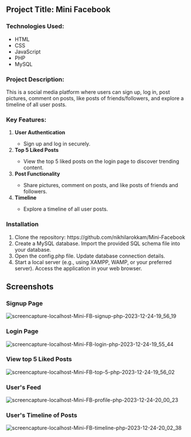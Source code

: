 ## Project Title: Mini Facebook 









### Technologies Used:
<ul>
  <li>HTML</li>
  <li>CSS</li>
  <li>JavaScript</li>
  <li>PHP</li>
  <li>MySQL</li>
</ul>

### Project Description:
This is a social media platform where users can sign up, log in, post pictures, comment on posts, like posts of friends/followers, and explore a timeline of all user posts.

### Key Features:
<ol>
  <li><b>User Authentication</b></li>
  <ul>
    <li>Sign up and log in securely.</li>
  </ul>
  <li><b>Top 5 Liked Posts</b></li>
  <ul>
    <li>View the top 5 liked posts on the login page to discover trending content.</li>
  </ul>
  <li><b>Post Functionality</b></li>
  <ul>
    <li>Share pictures, comment on posts, and like posts of friends and followers.</li>
  </ul>
  <li><b>Timeline</b></li>
  <ul>
    <li>Explore a timeline of all user posts.</li>
  </ul>
</ol>

### Installation
<ol>
  <li>Clone the repository: https://github.com/nikhilarokkam/Mini-Facebook</li>
  <li>Create a MySQL database. Import the provided SQL schema file into your database.</li>
  <li>Open the config.php file. Update database connection details.</li>
  <li>Start a local server (e.g., using XAMPP, WAMP, or your preferred server). Access the application in your web browser.</li>
</ol>

## Screenshots
### Signup Page
![screencapture-localhost-Mini-FB-signup-php-2023-12-24-19_56_19](https://github.com/nikhilarokkam/Mini-Facebook/assets/115566678/97c724f3-d094-4c68-8366-f59a30c984c3)
### Login Page
![screencapture-localhost-Mini-FB-login-php-2023-12-24-19_55_44](https://github.com/nikhilarokkam/Mini-Facebook/assets/115566678/a4af014f-0c0b-4a85-8091-ea79409ddefc)
### View top 5 Liked Posts
![screencapture-localhost-Mini-FB-top-5-php-2023-12-24-19_56_02](https://github.com/nikhilarokkam/Mini-Facebook/assets/115566678/ccb90b94-3a8b-4c17-95dc-b4c87438b3a4)
### User's Feed
![screencapture-localhost-Mini-FB-profile-php-2023-12-24-20_00_23](https://github.com/nikhilarokkam/Mini-Facebook/assets/115566678/23e9cd78-0527-4ef7-be36-996dfa3f4ebc)
### User's Timeline of Posts
![screencapture-localhost-Mini-FB-timeline-php-2023-12-24-20_02_38](https://github.com/nikhilarokkam/Mini-Facebook/assets/115566678/d5d15dd5-a1bd-43f7-ba10-621c38ba16ff)
